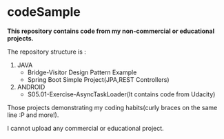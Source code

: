 # codeSample

**This repository contains code from my non-commercial or educational projects.**

The repository structure is :

1.  JAVA
    * Bridge-Visitor Design Pattern Example
    * Spring Boot Simple Project(JPA,REST Controllers)
2.  ANDROID
    * S05.01-Exercise-AsyncTaskLoader(It contains code from Udacity)
    
Those projects demonstrating my coding habits(curly braces on the same line :P and more!).

I cannot upload any commercial or educational project. 
